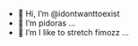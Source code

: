 - 👋 Hi, I’m @idontwanttoexist
- 👀 I’m pidoras ...
- 🌱 I’m I like to stretch fimozz  ...


<!---
idontwanttoexist/idontwanttoexist is a ✨ special ✨ repository because its `README.md` (this file) appears on your GitHub profile.
You can click the Preview link to take a look at your changes.
--->
